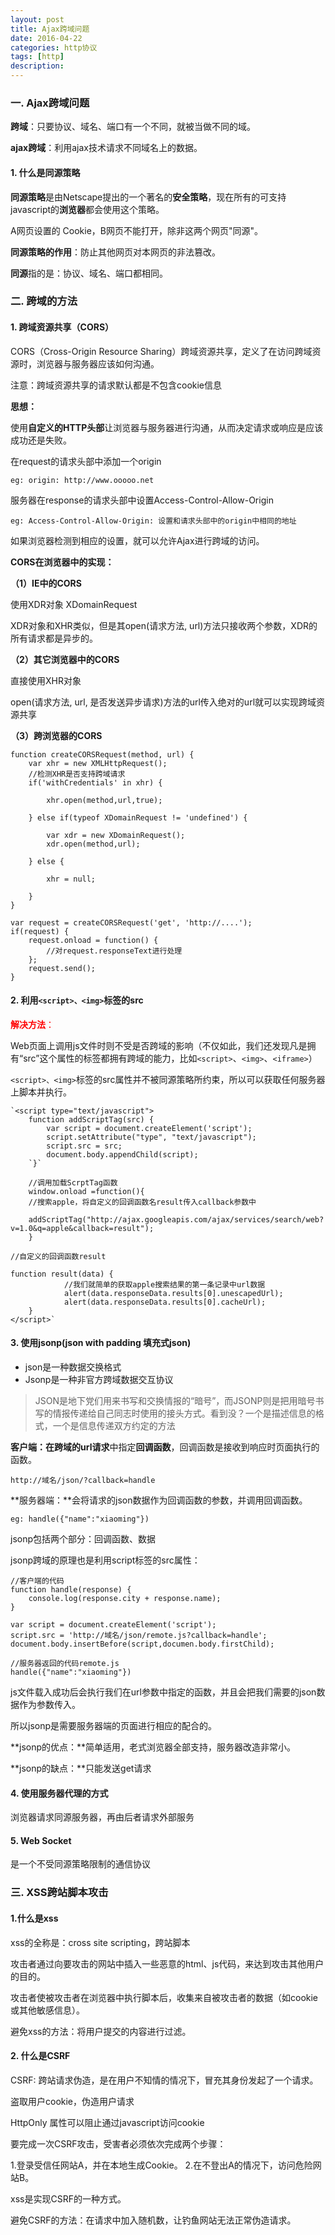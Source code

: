 ```yaml
---
layout: post
title: Ajax跨域问题
date: 2016-04-22
categories: http协议
tags: [http]
description: 
---
```

### 一. Ajax跨域问题

**跨域**：只要协议、域名、端口有一个不同，就被当做不同的域。

**ajax跨域**：利用ajax技术请求不同域名上的数据。

#### 1. 什么是同源策略

**同源策略**是由Netscape提出的一个著名的**安全策略**，现在所有的可支持javascript的**浏览器**都会使用这个策略。

A网页设置的 Cookie，B网页不能打开，除非这两个网页"同源"。

**同源策略的作用**：防止其他网页对本网页的非法篡改。

**同源**指的是：协议、域名、端口都相同。

### 二. 跨域的方法

#### 1. 跨域资源共享（CORS）

CORS（Cross-Origin Resource Sharing）跨域资源共享，定义了在访问跨域资源时，浏览器与服务器应该如何沟通。

注意：跨域资源共享的请求默认都是不包含cookie信息

**思想：**

使用**自定义的HTTP头部**让浏览器与服务器进行沟通，从而决定请求或响应是应该成功还是失败。

在request的请求头部中添加一个origin

`eg: origin: http://www.ooooo.net`

服务器在response的请求头部中设置Access-Control-Allow-Origin

`eg: Access-Control-Allow-Origin: 设置和请求头部中的origin中相同的地址`

如果浏览器检测到相应的设置，就可以允许Ajax进行跨域的访问。

**CORS在浏览器中的实现：**

**（1）IE中的CORS**

使用XDR对象 XDomainRequest

XDR对象和XHR类似，但是其open(请求方法, url)方法只接收两个参数，XDR的所有请求都是异步的。

**（2）其它浏览器中的CORS**

直接使用XHR对象

open(请求方法, url, 是否发送异步请求)方法的url传入绝对的url就可以实现跨域资源共享

**（3）跨浏览器的CORS**

```
function createCORSRequest(method, url) {
	var xhr = new XMLHttpRequest();
	//检测XHR是否支持跨域请求
	if('withCredentials' in xhr) {
	
		xhr.open(method,url,true);
		
	} else if(typeof XDomainRequest != 'undefined') {
	
		var xdr = new XDomainRequest();
		xdr.open(method,url);
		
	} else {
	
		xhr = null;
		
	}
}

var request = createCORSRequest('get', 'http://....');
if(request) {
	request.onload = function() {
		//对request.responseText进行处理
	};
	request.send();
}
```

#### 2. 利用`<script>、<img>`标签的src

<font color="red">**解决方法**：</font>

Web页面上调用js文件时则不受是否跨域的影响（不仅如此，我们还发现凡是拥有“src”这个属性的标签都拥有跨域的能力，比如`<script>`、`<img>`、`<iframe>`）

`<script>、<img>`标签的src属性并不被同源策略所约束，所以可以获取任何服务器上脚本并执行。

	`<script type="text/javascript">
		function addScriptTag(src) {
 			var script = document.createElement('script');
 			script.setAttribute("type", "text/javascript");
 			script.src = src;
 			document.body.appendChild(script);
 		`}`
		
		//调用加载ScrptTag函数
 		window.onload =function(){
		//搜索apple，将自定义的回调函数名result传入callback参数中             

		addScriptTag("http://ajax.googleapis.com/ajax/services/search/web?v=1.0&q=apple&callback=result");
 		}
 		
	//自定义的回调函数result
 		
	function result(data) {
 				//我们就简单的获取apple搜索结果的第一条记录中url数据    
 				alert(data.responseData.results[0].unescapedUrl);
				alert(data.responseData.results[0].cacheUrl);
		}
	</script>`


#### 3. 使用jsonp(json with padding 填充式json)

- json是一种数据交换格式
- Jsonp是一种非官方跨域数据交互协议

> JSON是地下党们用来书写和交换情报的“暗号”，而JSONP则是把用暗号书写的情报传递给自己同志时使用的接头方式。看到没？一个是描述信息的格式，一个是信息传递双方约定的方法

**客户端：**在**跨域的url请求**中指定**回调函数**，回调函数是接收到响应时页面执行的函数。

 `http://域名/json/?callback=handle`
 
**服务器端：**会将请求的json数据作为回调函数的参数，并调用回调函数。

 `eg: handle({"name":"xiaoming"})`

jsonp包括两个部分：回调函数、数据

jsonp跨域的原理也是利用script标签的src属性：

```
//客户端的代码
function handle(response) {
	console.log(response.city + response.name);
}

var script = document.createElement('script');
script.src = 'http://域名/json/remote.js?callback=handle';
document.body.insertBefore(script,documen.body.firstChild);

//服务器返回的代码remote.js
handle({"name":"xiaoming"})
```

js文件载入成功后会执行我们在url参数中指定的函数，并且会把我们需要的json数据作为参数传入。

所以jsonp是需要服务器端的页面进行相应的配合的。

**jsonp的优点：**简单适用，老式浏览器全部支持，服务器改造非常小。

**jsonp的缺点：**只能发送get请求

#### 4. 使用服务器代理的方式

浏览器请求同源服务器，再由后者请求外部服务

#### 5. Web Socket

是一个不受同源策略限制的通信协议

### 三. XSS跨站脚本攻击

#### 1.什么是xss

xss的全称是：cross site scripting，跨站脚本

攻击者通过向要攻击的网站中插入一些恶意的html、js代码，来达到攻击其他用户的目的。

攻击者使被攻击者在浏览器中执行脚本后，收集来自被攻击者的数据（如cookie或其他敏感信息）。

避免xss的方法：将用户提交的内容进行过滤。

#### 2. 什么是CSRF

CSRF:  跨站请求伪造，是在用户不知情的情况下，冒充其身份发起了一个请求。

盗取用户cookie，伪造用户请求

HttpOnly 属性可以阻止通过javascript访问cookie

要完成一次CSRF攻击，受害者必须依次完成两个步骤：

1.登录受信任网站A，并在本地生成Cookie。
2.在不登出A的情况下，访问危险网站B。

xss是实现CSRF的一种方式。

避免CSRF的方法：在请求中加入随机数，让钓鱼网站无法正常伪造请求。




